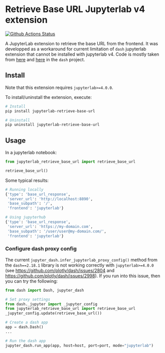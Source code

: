 # Retrieve Base URL Jupyterlab v4 extension

[![Github Actions Status](https://github.com/mthiboust/jupyterlab-retrieve-base-url/workflows/Build/badge.svg)](https://github.com/mthiboust/jupyterlab-retrieve-base-url/actions/workflows/build.yml)

A JupyterLab extension to retrieve the base URL from the frontend. It was developped as a workaround for current limitation of `dash` jupyterlab extension that cannot be installed with jupyterlab v4. Code is mostly taken from [here](https://github.com/plotly/dash/blob/dev/dash/_jupyter.py) and [here](https://github.com/plotly/dash/tree/dev/%40plotly/dash-jupyterlab) in the `dash` project.

## Install

Note that this extension requires `jupyterlab>=4.0.0`.

To install/uninstall the extension, execute:

```bash
# Install
pip install jupyterlab-retrieve-base-url

# Uninstall
pip uninstall jupyterlab-retrieve-base-url
```

## Usage

In a jupyterlab notebook:

```python
from jupyterlab_retrieve_base_url import retrieve_base_url

retrieve_base_url()
```

Some typical results:

```python
# Running locally
{'type': 'base_url_response',
 'server_url': 'http://localhost:8890',
 'base_subpath': '/',
 'frontend': 'jupyterlab'}
```

```python
# Using jupyterhub
{'type': 'base_url_response',
 'server_url': 'https://my-domain.com',
 'base_subpath': '/user/user@my-domain.com/',
 'frontend': 'jupyterlab'}
```

### Configure dash proxy config

The current `jupyter_dash.infer_jupyterlab_proxy_config()` method from the `dash==2.18.1` library is not working correctly with `jupyterlab>=4.0.0` (see https://github.com/plotly/dash/issues/2804 and https://github.com/plotly/dash/issues/2998). If you run into this issue, then you can try the following:

```python
from dash import Dash, jupyter_dash

# Set proxy settings
from dash._jupyter import _jupyter_config
from jupyterlab_retrieve_base_url import retrieve_base_url
_jupyter_config.update(retrieve_base_url())

# Create a dash app
app = dash.Dash()
...

# Run the dash app
jupyter_dash.run_app(app, host=host, port=port, mode="jupyterlab")
```
